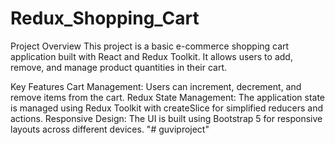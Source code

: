 # Redux_Shopping_Cart

Project Overview
This project is a basic e-commerce shopping cart application built with React and Redux Toolkit. It allows users to add, remove, and manage product quantities in their cart.

Key Features
Cart Management: Users can increment, decrement, and remove items from the cart.
Redux State Management: The application state is managed using Redux Toolkit with createSlice for simplified reducers and actions.
Responsive Design: The UI is built using Bootstrap 5 for responsive layouts across different devices.
"# guviproject" 
